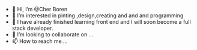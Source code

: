 - 👋 Hi, I’m @Cher Boren
- 👀 I’m interested in pinting ,design,creating and and and programming
- 🌱 I have already finished learning front end and I will soon become a full stack developer.
- 💞️ I’m looking to collaborate on ...
- 📫 How to reach me ...

<!---
ParichehrBoreshnavard/ParichehrBoreshnavard is a ✨ special ✨ repository because its `README.md` (this file) appears on your GitHub profile.
You can click the Preview link to take a look at your changes.
--->
